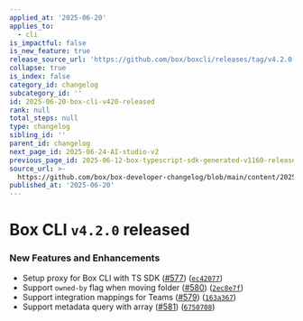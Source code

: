 ```yaml
---
applied_at: '2025-06-20'
applies_to:
  - cli
is_impactful: false
is_new_feature: true
release_source_url: 'https://github.com/box/boxcli/releases/tag/v4.2.0'
collapse: true
is_index: false
category_id: changelog
subcategory_id: ''
id: 2025-06-20-box-cli-v420-released
rank: null
total_steps: null
type: changelog
sibling_id: ''
parent_id: changelog
next_page_id: 2025-06-24-AI-studio-v2
previous_page_id: 2025-06-12-box-typescript-sdk-generated-v1160-released
source_url: >-
  https://github.com/box/box-developer-changelog/blob/main/content/2025/06-20-box-cli-v420-released.md
published_at: '2025-06-20'
---
```

# Box CLI `v4.2.0` released

### New Features and Enhancements

* Setup proxy for Box CLI with TS SDK ([#577][1]) ([`ec42077`][2])
* Support `owned-by` flag when moving folder ([#580][3]) ([`2ec8e7f`][4])
* Support integration mappings for Teams ([#579][5]) ([`163a367`][6])
* Support metadata query with array ([#581][7]) ([`6750708`][8])

[1]: https://github.com/box/boxcli/issues/577

[2]: https://github.com/box/boxcli/commit/ec4207715360cc284574e1cbb573586218379517

[3]: https://github.com/box/boxcli/issues/580

[4]: https://github.com/box/boxcli/commit/2ec8e7fcf241dcd2c5841b8912e178e2384db426

[5]: https://github.com/box/boxcli/issues/579

[6]: https://github.com/box/boxcli/commit/163a36727c5f76b0e3b1c36049b3abae50148eb6

[7]: https://github.com/box/boxcli/issues/581

[8]: https://github.com/box/boxcli/commit/675070856eac6d06f2091203f4f19e41055dd97d